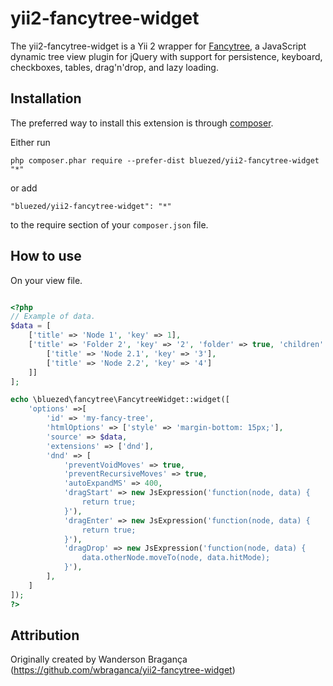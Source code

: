 yii2-fancytree-widget
=====================
The yii2-fancytree-widget is a Yii 2 wrapper for [Fancytree](http://wwwendt.de/tech/fancytree/demo/), a JavaScript dynamic tree view plugin for jQuery with support for persistence, keyboard, checkboxes, tables, drag'n'drop, and lazy loading.

Installation
------------

The preferred way to install this extension is through [composer](http://getcomposer.org/download/).

Either run

```
php composer.phar require --prefer-dist bluezed/yii2-fancytree-widget "*"
```

or add

```
"bluezed/yii2-fancytree-widget": "*"
```

to the require section of your `composer.json` file.

How to use
----------

On your view file.

```php

<?php
// Example of data.
$data = [
	['title' => 'Node 1', 'key' => 1],
	['title' => 'Folder 2', 'key' => '2', 'folder' => true, 'children' => [
		['title' => 'Node 2.1', 'key' => '3'],
		['title' => 'Node 2.2', 'key' => '4']
	]]
];

echo \bluezed\fancytree\FancytreeWidget::widget([
	'options' =>[
		'id' => 'my-fancy-tree',
		'htmlOptions' => ['style' => 'margin-bottom: 15px;'],
		'source' => $data,
		'extensions' => ['dnd'],
		'dnd' => [
			'preventVoidMoves' => true,
			'preventRecursiveMoves' => true,
			'autoExpandMS' => 400,
			'dragStart' => new JsExpression('function(node, data) {
				return true;
			}'),
			'dragEnter' => new JsExpression('function(node, data) {
				return true;
			}'),
			'dragDrop' => new JsExpression('function(node, data) {
				data.otherNode.moveTo(node, data.hitMode);
			}'),
		],
	]
]);
?>

```

Attribution
-----------

Originally created by Wanderson Bragança (https://github.com/wbraganca/yii2-fancytree-widget)
